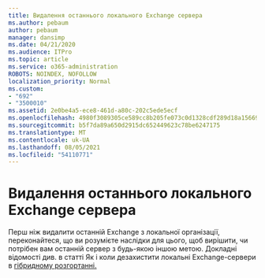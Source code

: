 ```yaml
---
title: Видалення останнього локального Exchange сервера
ms.author: pebaum
author: pebaum
manager: dansimp
ms.date: 04/21/2020
ms.audience: ITPro
ms.topic: article
ms.service: o365-administration
ROBOTS: NOINDEX, NOFOLLOW
localization_priority: Normal
ms.custom:
- "692"
- "3500010"
ms.assetid: 2e0be4a5-ece8-461d-a80c-202c5ede5ecf
ms.openlocfilehash: 4980f3089305ce589cc8b205fe073c0d1328cdf289d18a15669c081e0ab4aa5f
ms.sourcegitcommit: b5f7da89a650d2915dc652449623c78be6247175
ms.translationtype: MT
ms.contentlocale: uk-UA
ms.lasthandoff: 08/05/2021
ms.locfileid: "54110771"
---
```

# <a name="removing-the-last-on-premises-exchange-server"></a>Видалення останнього локального Exchange сервера

Перш ніж видалити останній Exchange з локальної організації, переконайтеся, що ви розумієте наслідки для цього, щоб вирішити, чи потрібен вам останній сервер з будь-якою іншою метою. Докладні відомості див. в статті Як і коли дезахистити локальні Exchange-сервери в [гібридному розгортанні.](https://technet.microsoft.com/library/dn931280%28v=exchg.150%29.aspx)
  